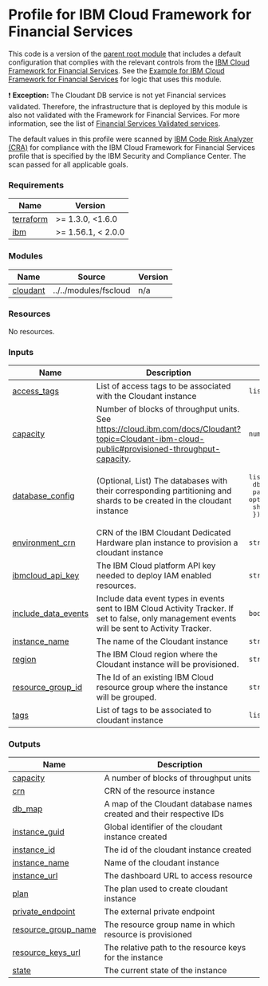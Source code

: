# Profile for IBM Cloud Framework for Financial Services

This code is a version of the [parent root module](../../) that includes a default configuration that complies with the relevant controls from the [IBM Cloud Framework for Financial Services](https://cloud.ibm.com/docs/framework-financial-services?topic=framework-financial-services-about). See the [Example for IBM Cloud Framework for Financial Services](/examples/fscloud/) for logic that uses this module.

:exclamation: **Exception:** The Cloudant DB service is not yet Financial services validated. Therefore, the infrastructure that is deployed by this module is also not validated with the Framework for Financial Services. For more information, see the list of [Financial Services Validated services]( https://cloud.ibm.com/docs/framework-financial-services?topic=framework-financial-services-vpc-architecture-about#financial-services-validated-services).

The default values in this profile were scanned by [IBM Code Risk Analyzer (CRA)](https://cloud.ibm.com/docs/code-risk-analyzer-cli-plugin?topic=code-risk-analyzer-cli-plugin-cra-cli-plugin#terraform-command) for compliance with the IBM Cloud Framework for Financial Services profile that is specified by the IBM Security and Compliance Center. The scan passed for all applicable goals.

<!-- BEGINNING OF PRE-COMMIT-TERRAFORM DOCS HOOK -->
### Requirements

| Name | Version |
|------|---------|
| <a name="requirement_terraform"></a> [terraform](#requirement\_terraform) | >= 1.3.0, <1.6.0 |
| <a name="requirement_ibm"></a> [ibm](#requirement\_ibm) | >= 1.56.1, < 2.0.0 |

### Modules

| Name | Source | Version |
|------|--------|---------|
| <a name="module_cloudant"></a> [cloudant](#module\_cloudant) | ../../modules/fscloud | n/a |

### Resources

No resources.

### Inputs

| Name | Description | Type | Default | Required |
|------|-------------|------|---------|:--------:|
| <a name="input_access_tags"></a> [access\_tags](#input\_access\_tags) | List of access tags to be associated with the Cloudant instance | `list(string)` | `[]` | no |
| <a name="input_capacity"></a> [capacity](#input\_capacity) | Number of blocks of throughput units. See https://cloud.ibm.com/docs/Cloudant?topic=Cloudant-ibm-cloud-public#provisioned-throughput-capacity. | `number` | `1` | no |
| <a name="input_database_config"></a> [database\_config](#input\_database\_config) | (Optional, List) The databases with their corresponding partitioning and shards to be created in the cloudant instance | <pre>list(object({<br>    db          = string<br>    partitioned = optional(bool)<br>    shards      = optional(number)<br>  }))</pre> | `[]` | no |
| <a name="input_environment_crn"></a> [environment\_crn](#input\_environment\_crn) | CRN of the IBM Cloudant Dedicated Hardware plan instance to provision a cloudant instance | `string` | n/a | yes |
| <a name="input_ibmcloud_api_key"></a> [ibmcloud\_api\_key](#input\_ibmcloud\_api\_key) | The IBM Cloud platform API key needed to deploy IAM enabled resources. | `string` | n/a | yes |
| <a name="input_include_data_events"></a> [include\_data\_events](#input\_include\_data\_events) | Include data event types in events sent to IBM Cloud Activity Tracker. If set to false, only management events will be sent to Activity Tracker. | `bool` | `false` | no |
| <a name="input_instance_name"></a> [instance\_name](#input\_instance\_name) | The name of the Cloudant instance | `string` | n/a | yes |
| <a name="input_region"></a> [region](#input\_region) | The IBM Cloud region where the Cloudant instance will be provisioned. | `string` | `"us-south"` | no |
| <a name="input_resource_group_id"></a> [resource\_group\_id](#input\_resource\_group\_id) | The Id of an existing IBM Cloud resource group where the instance will be grouped. | `string` | n/a | yes |
| <a name="input_tags"></a> [tags](#input\_tags) | List of tags to be associated to cloudant instance | `list(string)` | `[]` | no |

### Outputs

| Name | Description |
|------|-------------|
| <a name="output_capacity"></a> [capacity](#output\_capacity) | A number of blocks of throughput units |
| <a name="output_crn"></a> [crn](#output\_crn) | CRN of the resource instance |
| <a name="output_db_map"></a> [db\_map](#output\_db\_map) | A map of the Cloudant database names created and their respective IDs |
| <a name="output_instance_guid"></a> [instance\_guid](#output\_instance\_guid) | Global identifier of the cloudant instance created |
| <a name="output_instance_id"></a> [instance\_id](#output\_instance\_id) | The id of the cloudant instance created |
| <a name="output_instance_name"></a> [instance\_name](#output\_instance\_name) | Name of the cloudant instance |
| <a name="output_instance_url"></a> [instance\_url](#output\_instance\_url) | The dashboard URL to access resource |
| <a name="output_plan"></a> [plan](#output\_plan) | The plan used to create cloudant instance |
| <a name="output_private_endpoint"></a> [private\_endpoint](#output\_private\_endpoint) | The external private endpoint |
| <a name="output_resource_group_name"></a> [resource\_group\_name](#output\_resource\_group\_name) | The resource group name in which resource is provisioned |
| <a name="output_resource_keys_url"></a> [resource\_keys\_url](#output\_resource\_keys\_url) | The relative path to the resource keys for the instance |
| <a name="output_state"></a> [state](#output\_state) | The current state of the instance |
<!-- END OF PRE-COMMIT-TERRAFORM DOCS HOOK -->
